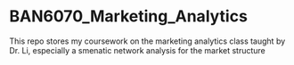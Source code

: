 # BAN6070_Marketing_Analytics
This repo stores my coursework on the marketing analytics class taught by Dr. Li, especially a smenatic network analysis for the market structure
